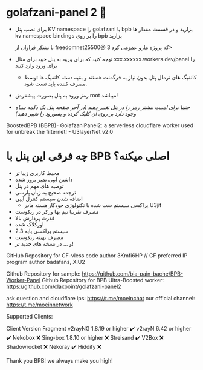 # golafzani-panel 2 📡

* برای نصب پنل KV namespace را golafzani یا bpb بزارید و در قسمت مقدار ها kv namespace bindings را بر روی bpb بزارید

  با تشکر فراوان از freedomnet25500@ که پروژه مارو عمومی کرد 3>

* توجه کنید که برای ورود به پنل خود برای مثال xxx.xxxxxx.workers.dev/panel را برای ورود وارد کنید

  * کانفیگ های نرمال پنل بدون نیاز به فرگمنت هستند و بقیه دسته کانفیگ ها توسط مصرف کننده باید تست شود.

* رمز ورود به پنل بصورت پیشفرض root میباشد!
* *حتما برای امنیت بیشتر رمز را در پنل تغییر دهید (در آخر صفحه پنل یک دکمه سیاه وجود دارد بر روی آن کلیک کرده و پسورود را تغییر دهید)*
  
BoostedBPB (BBPB)- GolafzaniPanel2: a serverless cloudflare worker used for unbreak the filternet! - U3layerNet v2.0
# چه فرقی این پنل با BPB اصلی میکنه؟
- محیط کاربری زیبا تر
- داشتن آیپی تمیز بروز شده
- توصیه های مهم در پنل
- ترجمه صحیح به زبان پارسی
- اضافه شدن سیستم کنترل آیپی
  - پراکسی سیستم ست شده با تکنولوژی خودکار هسته مادر U3jit
- مصرف تقریبا نیم بها ورکر در ریکوست
- قدرت پردازش بالا
- اورکلاک شده
- سیستم پراکسی پایه 2.3
- مصرف بهینه ریکوست
- و ... در نسخه های جدید تر!


GitHub Repository for CF-vless code author 3Kmfi6HP // CF preferred IP program author badafans, XIU2

Github Repository for sample: https://github.com/bia-pain-bache/BPB-Worker-Panel
Github Repository for BPB Ultra-Boosted worker: https://github.com/claxpoint/golafzani-panel2

ask question and cloudflare ips: https://t.me/moeinchat
our official channel: https://t.me/moeinnetwork


Supported Clients:

Client	Version	Fragment
v2rayNG	1.8.19 or higher	✔️
v2rayN	6.42 or higher	✔️
Nekobox		❌
Sing-box	1.8.10 or higher	❌
Streisand		✔️
V2Box		❌
Shadowrocket		❌
Nekoray		✔️
Hiddify		❌


Thank you BPB! we always make you high!


